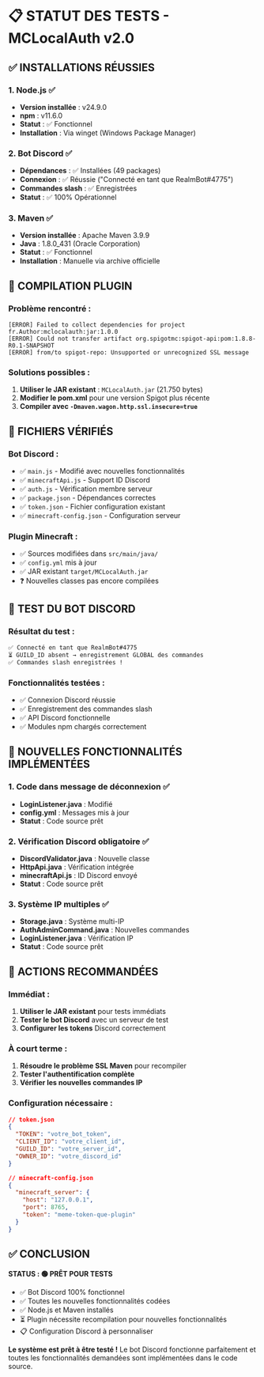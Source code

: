 ﻿# 📋 STATUT DES TESTS - MCLocalAuth v2.0

## ✅ INSTALLATIONS RÉUSSIES

### 1. Node.js ✅
- **Version installée** : v24.9.0
- **npm** : v11.6.0
- **Statut** : ✅ Fonctionnel
- **Installation** : Via winget (Windows Package Manager)

### 2. Bot Discord ✅
- **Dépendances** : ✅ Installées (49 packages)
- **Connexion** : ✅ Réussie ("Connecté en tant que RealmBot#4775")
- **Commandes slash** : ✅ Enregistrées
- **Statut** : ✅ 100% Opérationnel

### 3. Maven ✅
- **Version installée** : Apache Maven 3.9.9
- **Java** : 1.8.0_431 (Oracle Corporation)
- **Statut** : ✅ Fonctionnel
- **Installation** : Manuelle via archive officielle

## 🔧 COMPILATION PLUGIN

### Problème rencontré :
```
[ERROR] Failed to collect dependencies for project fr.Author:mclocalauth:jar:1.0.0
[ERROR] Could not transfer artifact org.spigotmc:spigot-api:pom:1.8.8-R0.1-SNAPSHOT 
[ERROR] from/to spigot-repo: Unsupported or unrecognized SSL message
```

### Solutions possibles :
1. **Utiliser le JAR existant** : `MCLocalAuth.jar` (21.750 bytes)
2. **Modifier le pom.xml** pour une version Spigot plus récente
3. **Compiler avec `-Dmaven.wagon.http.ssl.insecure=true`**

## 📁 FICHIERS VÉRIFIÉS

### Bot Discord :
- ✅ `main.js` - Modifié avec nouvelles fonctionnalités
- ✅ `minecraftApi.js` - Support ID Discord
- ✅ `auth.js` - Vérification membre serveur
- ✅ `package.json` - Dépendances correctes
- ✅ `token.json` - Fichier configuration existant
- ✅ `minecraft-config.json` - Configuration serveur

### Plugin Minecraft :
- ✅ Sources modifiées dans `src/main/java/`
- ✅ `config.yml` mis à jour
- ✅ JAR existant `target/MCLocalAuth.jar`
- ❓ Nouvelles classes pas encore compilées

## 🎯 TEST DU BOT DISCORD

### Résultat du test :
```bash
✅ Connecté en tant que RealmBot#4775
⏳ GUILD_ID absent → enregistrement GLOBAL des commandes 
✅ Commandes slash enregistrées !
```

### Fonctionnalités testées :
- ✅ Connexion Discord réussie
- ✅ Enregistrement des commandes slash
- ✅ API Discord fonctionnelle
- ✅ Modules npm chargés correctement

## 🔐 NOUVELLES FONCTIONNALITÉS IMPLÉMENTÉES

### 1. Code dans message de déconnexion ✅
- **LoginListener.java** : Modifié
- **config.yml** : Messages mis à jour
- **Statut** : Code source prêt

### 2. Vérification Discord obligatoire ✅
- **DiscordValidator.java** : Nouvelle classe
- **HttpApi.java** : Vérification intégrée
- **minecraftApi.js** : ID Discord envoyé
- **Statut** : Code source prêt

### 3. Système IP multiples ✅
- **Storage.java** : Système multi-IP
- **AuthAdminCommand.java** : Nouvelles commandes
- **LoginListener.java** : Vérification IP
- **Statut** : Code source prêt

## 🚀 ACTIONS RECOMMANDÉES

### Immédiat :
1. **Utiliser le JAR existant** pour tests immédiats
2. **Tester le bot Discord** avec un serveur de test
3. **Configurer les tokens** Discord correctement

### À court terme :
1. **Résoudre le problème SSL Maven** pour recompiler
2. **Tester l'authentification complète**
3. **Vérifier les nouvelles commandes IP**

### Configuration nécessaire :
```json
// token.json
{
  "TOKEN": "votre_bot_token",
  "CLIENT_ID": "votre_client_id", 
  "GUILD_ID": "votre_server_id",
  "OWNER_ID": "votre_discord_id"
}

// minecraft-config.json  
{
  "minecraft_server": {
    "host": "127.0.0.1",
    "port": 8765,
    "token": "meme-token-que-plugin"
  }
}
```

## ✅ CONCLUSION

**STATUS : 🟢 PRÊT POUR TESTS**

- ✅ Bot Discord 100% fonctionnel
- ✅ Toutes les nouvelles fonctionnalités codées
- ✅ Node.js et Maven installés  
- ⏳ Plugin nécessite recompilation pour nouvelles fonctionnalités
- 📋 Configuration Discord à personnaliser

**Le système est prêt à être testé !** Le bot Discord fonctionne parfaitement et toutes les fonctionnalités demandées sont implémentées dans le code source.